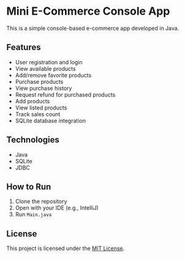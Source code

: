 # Mini E-Commerce Console App

This is a simple console-based e-commerce app developed in Java.

## Features
- User registration and login
- View available products
- Add/remove favorite products
- Purchase products
- View purchase history
- Request refund for purchased products
- Add products
- View listed products
- Track sales count
- SQLite database integration

## Technologies
- Java
- SQLite
- JDBC

## How to Run
1. Clone the repository
2. Open with your IDE (e.g., IntelliJ)
3. Run `Main.java`


## License
This project is licensed under the [MIT License](LICENSE).
